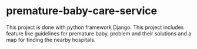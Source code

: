 # premature-baby-care-service
This project is done with python framework Django. This project includes feature like guidelines for premature baby, problem and their solutions and a map for finding the nearby hospitals.

